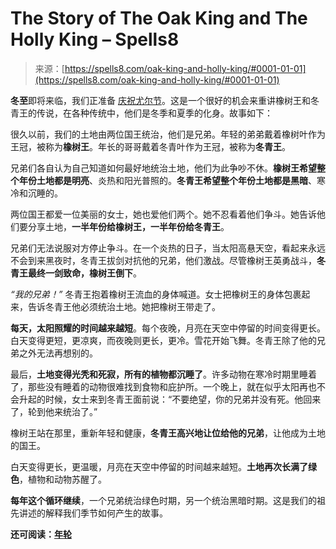 <!--yml

category: 未分类

date: 2024-06-12 20:00:22

-->

# The Story of The Oak King and The Holly King – Spells8

> 来源：[https://spells8.com/oak-king-and-holly-king/#0001-01-01](https://spells8.com/oak-king-and-holly-king/#0001-01-01)

**冬至**即将来临，我们正准备 [庆祝尤尔节](https://spells8.com/yule-traditions-winter-solstice/)。这是一个很好的机会来重讲橡树王和冬青王的传说，在各种传统中，他们是冬季和夏季的化身。故事如下：

很久以前，我们的土地由两位国王统治，他们是兄弟。年轻的弟弟戴着橡树叶作为王冠，被称为**橡树王**。年长的哥哥戴着冬青叶作为王冠，被称为**冬青王**。

兄弟们各自认为自己知道如何最好地统治土地，他们为此争吵不休。**橡树王希望整个年份土地都是明亮**、炎热和阳光普照的。**冬青王希望整个年份土地都是黑暗**、寒冷和沉睡的。

两位国王都爱一位美丽的女士，她也爱他们两个。她不忍看着他们争斗。她告诉他们要分享土地，**一半年份给橡树王，一半年份给冬青王**。

兄弟们无法说服对方停止争斗。在一个炎热的日子，当太阳高悬天空，看起来永远不会到来黑夜时，冬青王拔剑对抗他的兄弟，他们激战。尽管橡树王英勇战斗，**冬青王最终一剑致命，橡树王倒下**。

*“我的兄弟！”* 冬青王抱着橡树王流血的身体喊道。女士把橡树王的身体包裹起来，告诉冬青王他必须统治土地。她把橡树王带走了。

**每天，太阳照耀的时间越来越短**。每个夜晚，月亮在天空中停留的时间变得更长。白天变得更短，更凉爽，而夜晚则更长，更冷。雪花开始飞舞。冬青王除了他的兄弟之外无法再想别的。

最后，**土地变得光秃和死寂，所有的植物都沉睡了**。许多动物在寒冷时期里睡着了，那些没有睡着的动物很难找到食物和庇护所。一个晚上，就在似乎太阳再也不会升起的时候，女士来到冬青王面前说：“不要绝望，你的兄弟并没有死。他回来了，轮到他来统治了。”

橡树王站在那里，重新年轻和健康，**冬青王高兴地让位给他的兄弟**，让他成为土地的国王。

白天变得更长，更温暖，月亮在天空中停留的时间越来越短。**土地再次长满了绿色**，植物和动物苏醒了。

**每年这个循环继续**，一个兄弟统治绿色时期，另一个统治黑暗时期。这是我们的祖先讲述的解释我们季节如何产生的故事。

**还可阅读：[年轮](https://spells8.com/topic/wheel-of-the-year/)**
